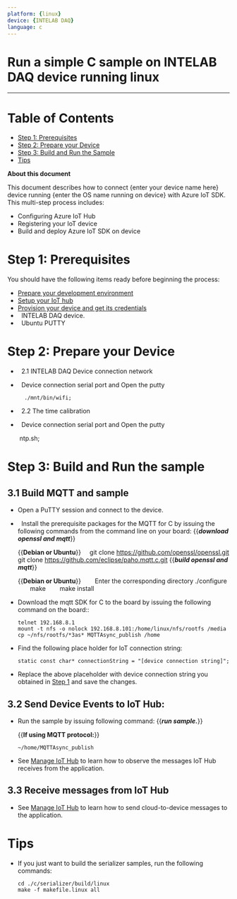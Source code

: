 ```yaml
---
platform: {linux}
device: {INTELAB DAQ}
language: c
---
```


Run a simple C sample on INTELAB DAQ device running linux
===
---

# Table of Contents

-   [Step 1: Prerequisites](#Prerequisites)
-   [Step 2: Prepare your Device](#PrepareDevice)
-   [Step 3: Build and Run the Sample](#Build)
-   [Tips](#tips)


**About this document**

This document describes how to connect {enter your device name here} device running {enter the OS name running on device} with Azure IoT SDK. This multi-step process includes:
-   Configuring Azure IoT Hub
-   Registering your IoT device
-   Build and deploy Azure IoT SDK on device

<a name="Prerequisites"></a> 
# Step 1: Prerequisites

You should have the following items ready before beginning the process:

-   [Prepare your development environment][setup-devbox-linux]
-   [Setup your IoT hub][lnk-setup-iot-hub]
-   [Provision your device and get its credentials][lnk-manage-iot-hub]
-   INTELAB DAQ device.
-   Ubuntu PUTTY

<a name="PrepareDevice"></a>
# Step 2: Prepare your Device
-   2.1 INTELAB DAQ Device connection network
-   Device connection serial port and Open the putty  

        ./mnt/bin/wifi;
-   2.2 The time calibration
-   Device connection serial port and Open the putty  

        ntp.sh;


<a name="Build"></a>
# Step 3: Build and Run the sample

<a name="Load"></a>
## 3.1 Build MQTT and sample

-   Open a PuTTY session and connect to the device.

-   Install the prerequisite packages for the MQTT for C by issuing the following commands from the command line on your board:
{{***download openssl and mqtt***}}

    {{**Debian or Ubuntu**}}
     git  clone https://github.com/openssl/openssl.git
     git clone https://github.com/eclipse/paho.mqtt.c.git
{{***build openssl and mqtt***}}

    {{**Debian or Ubuntu**}}
        Enter the corresponding directory
        ./configure
        make
        make install
 

-   Download the mqtt SDK for C to the board by issuing the following command on the board::

        telnet 192.168.8.1
        mount -t nfs -o nolock 192.168.8.101:/home/linux/nfs/rootfs /media
        cp ~/nfs/rootfs/*3as* MQTTAsync_publish /home
        
        



-   Find the following place holder for IoT connection string:

        static const char* connectionString = "[device connection string]";

-   Replace the above placeholder with device connection string you obtained in [Step 1](#Prerequisites) and save the changes.


## 3.2 Send Device Events to IoT Hub:

-   Run the sample by issuing following command:
{{***run sample.***}}



    {{**If using MQTT protocol:**}}

        ~/home/MQTTAsync_publish

-   See [Manage IoT Hub][lnk-manage-iot-hub] to learn how to observe the messages IoT Hub receives from the application.

## 3.3 Receive messages from IoT Hub

-   See [Manage IoT Hub][lnk-manage-iot-hub] to learn how to send cloud-to-device messages to the application.

<a name="tips"></a>
# Tips

- If you just want to build the serializer samples, run the following commands:

  ```
  cd ./c/serializer/build/linux
  make -f makefile.linux all
  ```

[setup-devbox-linux]: https://github.com/Azure/azure-iot-sdk-c/blob/master/doc/devbox_setup.md
[lnk-setup-iot-hub]: ../../setup_iothub.md
[lnk-manage-iot-hub]: ../../manage_iot_hub.md
